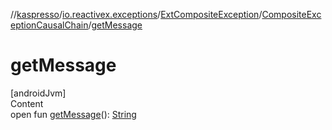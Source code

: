 //[kaspresso](../../../index.md)/[io.reactivex.exceptions](../../index.md)/[ExtCompositeException](../index.md)/[CompositeExceptionCausalChain](index.md)/[getMessage](get-message.md)



# getMessage  
[androidJvm]  
Content  
open fun [getMessage](get-message.md)(): [String](https://docs.oracle.com/javase/8/docs/api/java/lang/String.html)  




